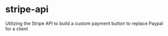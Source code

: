 # stripe-api
Utilizing the Stripe API to build a custom payment button to replace Paypal for a client
